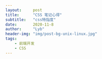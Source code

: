 ```yaml
---
layout:     post
title:      "CSS 笔记心得"
subtitle:   "css特指度"
date:       2020-11-8
author:     "Lyb"
header-img: "img/post-bg-unix-linux.jpg"
tags:
    - 前端开发
    - CSS
---
```

